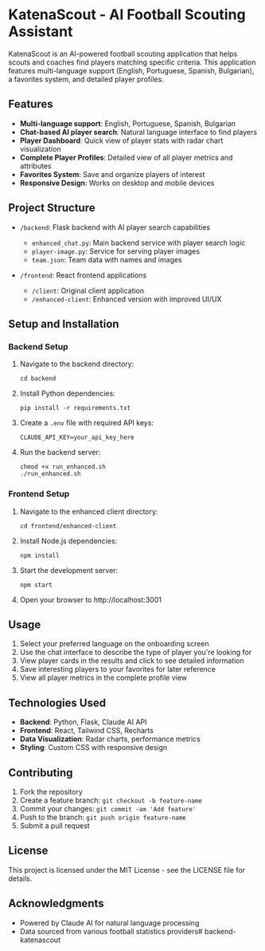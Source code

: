 # KatenaScout - AI Football Scouting Assistant

KatenaScout is an AI-powered football scouting application that helps scouts and coaches find players matching specific criteria. This application features multi-language support (English, Portuguese, Spanish, Bulgarian), a favorites system, and detailed player profiles.

## Features

- **Multi-language support**: English, Portuguese, Spanish, Bulgarian
- **Chat-based AI player search**: Natural language interface to find players
- **Player Dashboard**: Quick view of player stats with radar chart visualization
- **Complete Player Profiles**: Detailed view of all player metrics and attributes
- **Favorites System**: Save and organize players of interest
- **Responsive Design**: Works on desktop and mobile devices

## Project Structure

- `/backend`: Flask backend with AI player search capabilities
  - `enhanced_chat.py`: Main backend service with player search logic
  - `player-image.py`: Service for serving player images
  - `team.json`: Team data with names and images
  
- `/frontend`: React frontend applications
  - `/client`: Original client application
  - `/enhanced-client`: Enhanced version with improved UI/UX

## Setup and Installation

### Backend Setup

1. Navigate to the backend directory:
   ```
   cd backend
   ```

2. Install Python dependencies:
   ```
   pip install -r requirements.txt
   ```

3. Create a `.env` file with required API keys:
   ```
   CLAUDE_API_KEY=your_api_key_here
   ```

4. Run the backend server:
   ```
   chmod +x run_enhanced.sh
   ./run_enhanced.sh
   ```

### Frontend Setup

1. Navigate to the enhanced client directory:
   ```
   cd frontend/enhanced-client
   ```

2. Install Node.js dependencies:
   ```
   npm install
   ```

3. Start the development server:
   ```
   npm start
   ```

4. Open your browser to http://localhost:3001

## Usage

1. Select your preferred language on the onboarding screen
2. Use the chat interface to describe the type of player you're looking for
3. View player cards in the results and click to see detailed information
4. Save interesting players to your favorites for later reference
5. View all player metrics in the complete profile view

## Technologies Used

- **Backend**: Python, Flask, Claude AI API
- **Frontend**: React, Tailwind CSS, Recharts 
- **Data Visualization**: Radar charts, performance metrics
- **Styling**: Custom CSS with responsive design

## Contributing

1. Fork the repository
2. Create a feature branch: `git checkout -b feature-name`
3. Commit your changes: `git commit -am 'Add feature'`
4. Push to the branch: `git push origin feature-name`
5. Submit a pull request

## License

This project is licensed under the MIT License - see the LICENSE file for details.

## Acknowledgments

- Powered by Claude AI for natural language processing
- Data sourced from various football statistics providers# backend-katenascout

